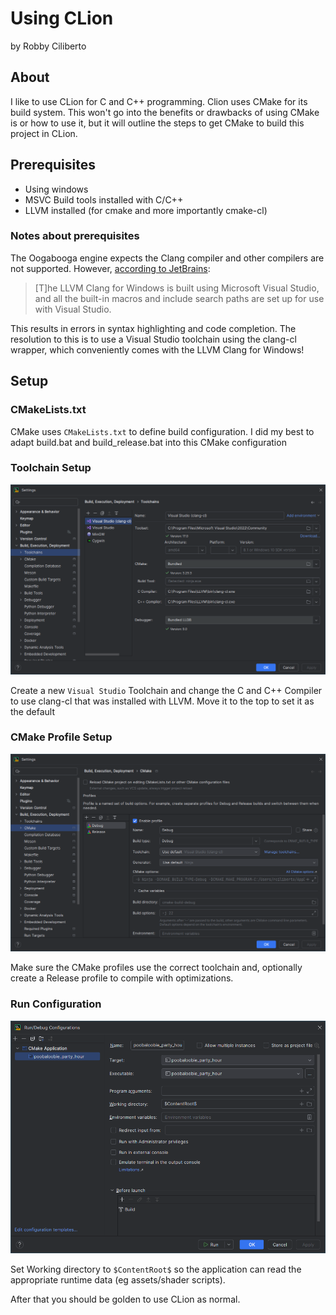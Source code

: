 # Using CLion
by Robby Ciliberto

## About
I like to use CLion for C and C++ programming. Clion uses CMake for its build system. This won't go into the benefits or drawbacks of using CMake is or how to use it, but it will outline the steps to get CMake to build this project in CLion.

## Prerequisites
* Using windows
* MSVC Build tools installed with C/C++
* LLVM installed (for cmake and more importantly cmake-cl)

### Notes about prerequisites

The Oogabooga engine expects the Clang compiler and other compilers are not supported. However, [according to JetBrains](https://www.jetbrains.com/help/clion/quick-tutorial-on-configuring-clion-on-windows.html#clang-mingw):
> [T]he LLVM Clang for Windows is built using Microsoft Visual Studio, and all the built-in macros and include search paths are set up for use with Visual Studio.

This results in errors in syntax highlighting and code completion. The resolution to this is to use a Visual Studio toolchain using the clang-cl wrapper, which conveniently comes with the LLVM Clang for Windows!

## Setup

### CMakeLists.txt
CMake uses `CMakeLists.txt` to define build configuration. I did my best to adapt build.bat and build_release.bat into this CMake configuration 

### Toolchain Setup
![ToolchainSetup.png](ToolchainSetup.png)

Create a new `Visual Studio` Toolchain and change the C and C++ Compiler to use clang-cl that was installed with LLVM. Move it to the top to set it as the default

### CMake Profile Setup
![ProfileConfiguration.png](ProfileConfiguration.png)

Make sure the CMake profiles use the correct toolchain and, optionally create a Release profile to compile with optimizations.

### Run Configuration
![RunConfiguration.png](RunConfiguration.png)

Set Working directory to `$ContentRoot$` so the application can read the appropriate runtime data (eg assets/shader scripts).

After that you should be golden to use CLion as normal.
